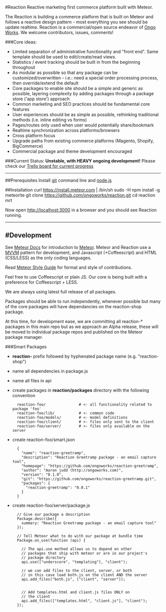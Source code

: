 #Reaction
Reactive marketing first commerce platform built with Meteor.

The Reaction is building a commerce platform that is built on Meteor and follows a reactive design pattern - most everything you see should be update realtime. Reaction is a commercial/open source endeavor of [Ongo Works](http://ongoworks.com). We welcome contributors, issues, comments!

###Core ideas:

* Limited separation of administrative functionality and "front end". Same template should be used to edit/create/read views.
* Statistics / event tracking should be built in from the beginning throughout 
* As modular as possible so that any package can be customized/overwritten - i.e.: need a special order processing process, then override/extend the default
* Core packages to enable site should be a simple and generic as possible, layering complexity by adding packages through a package store ('app store') approach
* Common marketing and SEO practices should be fundamental core features
* User experiences should be as simple as possible, rethinking traditional methods (i.e. inline editing vs forms)
* Pages/routes only used when user would potentially share/bookmark
* Realtime synchronization across platforms/browsers
* Cross platform focus
* Upgrade paths from existing commerce platforms (Magento, Shopify, BigCommerce)
* Commercial package and theme development encouraged
	
###Current Status:
**Unstable, with HEAVY ongoing development!**
Please check our [Trello board for current progress](https://trello.com/b/aGpcYS5e/development)


---
##Prerequisites
Install [git](https://github.com/blog/1510-installing-git-from-github-for-mac) command line and [node.js](http://nodejs.org/)
		
##Installation
    curl https://install.meteor.com | /bin/sh
    sudo -H npm install -g meteorite
    git clone https://github.com/ongoworks/reaction.git
    cd reaction
    mrt

Now open [http://localhost:3000](http://localhost:3000) in a browser and you should see Reaction running.

---	 
#Development
---	

See [Meteor Docs](http://docs.meteor.com) for introduction to [Meteor](http://meteor.com). Meteor and Reaction use a [MVVM](http://en.wikipedia.org/wiki/Model_View_ViewModel) pattern for development, and Javascript (+Coffeescript) and HTML (CSS/LESS) as the only coding languages.

Read [Meteor Style Guide](https://github.com/meteor/meteor/wiki/Meteor-Style-Guide) for format and style of contributions.

Feel free to use Coffeescript or plain JS. Our core is being built with a preference for Coffeescript + LESS.

We are always using latest full release of all packages.

Packages should be able to run independently, whenever possible but many of the core packages will have dependancies on the reaction-shop package.

At this time, for development ease, we are committing all reaction-* packages in this main repo but as we approach an Alpha release, these will be moved to individual package repos and published on the Meteor package manager.


###Smart Packages

* **reaction-**  prefix followed by hyphenated package name (e.g. "reaction-shop")
* name all dependencies in package.js
* name all files in api
* create packages in **reaction/packages** directory with the following convention

		reaction-foo/               # <- all functionality related to package 'foo'
		reaction-foo/lib/           # <- common code
		reaction-foo/models/        # <- model definitions
		reaction-foo/client/        # <- files only sent to the client
		reaction-foo/server/        # <- files only available on the server
* create reaction-foo/smart.json

		{
		  "name": "reaction-greetramp",
		  "description": "Reaction Greetramp package - an email capture tool",
		  "homepage": "https://github.com/ongoworks/reaction-greetramp",
		  "author": "Aaron judd (http://ongoworks.com)",
		  "version": "0.1.0",
		  "git": "https://github.com/ongoworks/reaction-greetramp.git",
		  "packages": {
		    "reaction-greetramp": "0.0.1"
		  }
		}

* create reaction-foo/server/package.js

		// Give our package a description
		Package.describe({
		  summary: "Reaction Greetramp package - an email capture tool"
		});
		
		// Tell Meteor what to do with our package at bundle time
		Package.on_use(function (api) {
		
		  // The api.use method allows us to depend on other
		  // packages that ship with meteor or are in our project's
		  // package directory
		  api.use(["underscore", "templating"], "client");
		
		  // we can add files to the client, server, or both
		  // in this case load both.js on the client AND the server
		  api.add_files("both.js", ["client", "server"]);
		
		
		  // Add templates.html and client.js files ONLY on
		  // the client
		  api.add_files(["templates.html", "client.js"], "client");
		});

